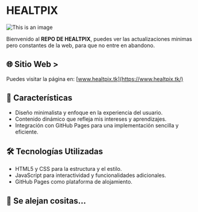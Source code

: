 # HEALTPIX

![This is an image](https://i.ibb.co/T0gxrWD/cat-png.webp)

Bienvenido al **REPO DE HEALTPIX**, puedes ver las actualizaciones minimas pero constantes de la web, para que no entre en abandono.

## 🌐 Sitio Web >

Puedes visitar la página en: [www.healtpix.tk](https://www.healtpix.tk/)

## 🚀 Características

- Diseño minimalista y enfoque en la experiencia del usuario.
- Contenido dinámico que refleja mis intereses y aprendizajes.
- Integración con GitHub Pages para una implementación sencilla y eficiente.

## 🛠️ Tecnologías Utilizadas

- HTML5 y CSS para la estructura y el estilo.
- JavaScript para interactividad y funcionalidades adicionales.
- GitHub Pages como plataforma de alojamiento.

## 👾 Se alejan cositas...
